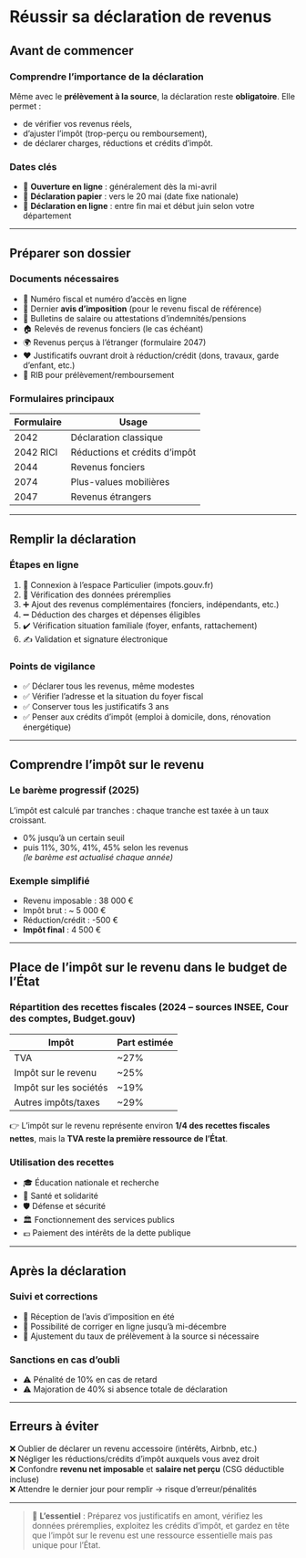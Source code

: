 # Réussir sa déclaration de revenus

## Avant de commencer

### Comprendre l’importance de la déclaration  
Même avec le **prélèvement à la source**, la déclaration reste **obligatoire**. Elle permet :  
- de vérifier vos revenus réels,  
- d’ajuster l’impôt (trop-perçu ou remboursement),  
- de déclarer charges, réductions et crédits d’impôt.  

### Dates clés  
- 📅 **Ouverture en ligne** : généralement dès la mi-avril  
- 📅 **Déclaration papier** : vers le 20 mai (date fixe nationale)  
- 📅 **Déclaration en ligne** : entre fin mai et début juin selon votre département  

---

## Préparer son dossier

### Documents nécessaires  
- 🪪 Numéro fiscal et numéro d’accès en ligne  
- 📄 Dernier **avis d’imposition** (pour le revenu fiscal de référence)  
- 💼 Bulletins de salaire ou attestations d’indemnités/pensions  
- 🏠 Relevés de revenus fonciers (le cas échéant)  
- 🌍 Revenus perçus à l’étranger (formulaire 2047)  
- ❤️ Justificatifs ouvrant droit à réduction/crédit (dons, travaux, garde d’enfant, etc.)  
- 🏦 RIB pour prélèvement/remboursement  

### Formulaires principaux  
| Formulaire | Usage |
|------------|-------|
| 2042 | Déclaration classique |
| 2042 RICI | Réductions et crédits d’impôt |
| 2044 | Revenus fonciers |
| 2074 | Plus-values mobilières |
| 2047 | Revenus étrangers |

---

## Remplir la déclaration

### Étapes en ligne  
1. 🔑 Connexion à l’espace Particulier (impots.gouv.fr)  
2. 📝 Vérification des données préremplies  
3. ➕ Ajout des revenus complémentaires (fonciers, indépendants, etc.)  
4. ➖ Déduction des charges et dépenses éligibles  
5. ✔️ Vérification situation familiale (foyer, enfants, rattachement)  
6. ✍️ Validation et signature électronique  

### Points de vigilance  
- ✅ Déclarer tous les revenus, même modestes  
- ✅ Vérifier l’adresse et la situation du foyer fiscal  
- ✅ Conserver tous les justificatifs 3 ans  
- ✅ Penser aux crédits d’impôt (emploi à domicile, dons, rénovation énergétique)  

---

## Comprendre l’impôt sur le revenu

### Le barème progressif (2025)  
L’impôt est calculé par tranches : chaque tranche est taxée à un taux croissant.  
- 0% jusqu’à un certain seuil  
- puis 11%, 30%, 41%, 45% selon les revenus  
*(le barème est actualisé chaque année)*  

### Exemple simplifié  
- Revenu imposable : 38 000 €  
- Impôt brut : ~ 5 000 €  
- Réduction/crédit : -500 €  
- **Impôt final** : 4 500 €  

---

## Place de l’impôt sur le revenu dans le budget de l’État

### Répartition des recettes fiscales (2024 – sources INSEE, Cour des comptes, Budget.gouv)  

| Impôt | Part estimée |
|-------|--------------|
| TVA | ~27% |
| Impôt sur le revenu | ~25% |
| Impôt sur les sociétés | ~19% |
| Autres impôts/taxes | ~29% |

👉 L’impôt sur le revenu représente environ **1/4 des recettes fiscales nettes**, mais la **TVA reste la première ressource de l’État**.

### Utilisation des recettes  
- 🎓 Éducation nationale et recherche  
- 🏥 Santé et solidarité  
- 🛡️ Défense et sécurité  
- 🏛️ Fonctionnement des services publics  
- 💶 Paiement des intérêts de la dette publique  

---

## Après la déclaration

### Suivi et corrections  
- 📑 Réception de l’avis d’imposition en été  
- 🔄 Possibilité de corriger en ligne jusqu’à mi-décembre  
- 💸 Ajustement du taux de prélèvement à la source si nécessaire  

### Sanctions en cas d’oubli  
- ⚠️ Pénalité de 10% en cas de retard  
- ⚠️ Majoration de 40% si absence totale de déclaration  

---

## Erreurs à éviter

❌ Oublier de déclarer un revenu accessoire (intérêts, Airbnb, etc.)  
❌ Négliger les réductions/crédits d’impôt auxquels vous avez droit  
❌ Confondre **revenu net imposable** et **salaire net perçu** (CSG déductible incluse)  
❌ Attendre le dernier jour pour remplir → risque d’erreur/pénalités  

---

> 📌 **L’essentiel** : Préparez vos justificatifs en amont, vérifiez les données préremplies, exploitez les crédits d’impôt, et gardez en tête que l’impôt sur le revenu est une ressource essentielle mais pas unique pour l’État.
